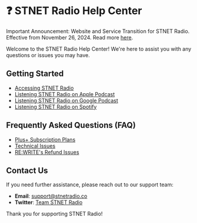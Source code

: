 # ❓ STNET Radio Help Center


Important Announcement: Website and Service Transition for STNET Radio. Effective from November 26, 2024. Read more [here](announce/nov2624.md).


Welcome to the STNET Radio Help Center! We're here to assist you with any questions or issues you may have.

## Getting Started

- [Accessing STNET Radio](getting-started/access.md)
- [Listening STNET Radio on Apple Podcast](guides/apple-podcast.md)
- [Listening STNET Radio on Google Podcast](guides/google-podcast.md)
- [Listening STNET Radio on Spotify](guides/spotify.md)

## Frequently Asked Questions (FAQ)

- [Plus+ Subscription Plans](plus/available-list.md)
- [Technical Issues](https://docs.stnetradio.co)
- [RE:WRITE's Refund Issues](rewrite/refund.md)

## Contact Us

If you need further assistance, please reach out to our support team:

- **Email**: [support@stnetradio.co](mailto:support@stnetradio.co)
- **Twitter**: [Team STNET Radio](https://twitter.com/teamstnetradio)

Thank you for supporting STNET Radio!
